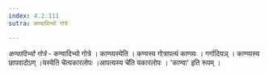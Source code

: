 ```yaml
---
index: 4.2.111
sutra: कण्वादिभ्यो गोत्रे

---
```

_कण्वादिभ्यो गोत्रे_ - कण्वादिभ्यो गोत्रे । काण्व्यस्येति । कण्वस्य गोत्रापत्यं काण्व्यः । गर्गादियञ् । काण्व्यस्य छापवादोऽण् ।यस्येति चे॑त्यकारलोपः ।आपत्यस्य चे॑ति यकारलोपः । 'काण्वा' इति रूपम् ।